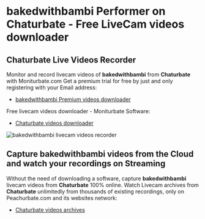# bakedwithbambi Performer on Chaturbate - Free LiveCam videos downloader

## Chaturbate Live Videos Recorder

Monitor and record livecam videos of **bakedwithbambi** from **Chaturbate** with Moniturbate.com
Get a premium trial for free by just and only registering with your Email address:
* [bakedwithbambi Premium videos downloader](https://moniturbate.com/request-demo-licence-key.html)

Free livecam videos downloader - Moniturbate Software:
* [Chaturbate videos downloader](https://moniturbate.com/moniturbate-download-software.html)

![bakedwithbambi livecam videos recorder](https://peachurnet.com/templates/moniturbate-software.png)


## Capture bakedwithbambi videos from the Cloud and watch your recordings on Streaming

Without the need of downloading a software, capture **bakedwithbambi** livecam videos from **Chaturbate** 100% online.
Watch Livecam archives from **Chaturbate** unlimitedly from thousands of existing recordings, only on Peachurbate.com and its websites network:
* [Chaturbate videos archives](https://peachurnet.com/)
